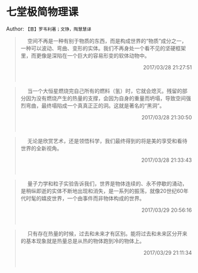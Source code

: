 # 七堂极简物理课 
Author: `【意】罗韦利著；文铮，陶慧慧译` 
> &emsp; 
> 空间不再是一种有别于物质的东西，而是构成世界的“物质”成分之一，一种可以波动、弯曲、变形的实体。我们不再身处一个看不见的坚硬框架里，而更像是深陷在一个巨大的容易形变的软体动物中。
> 
> <p align="right"> 2017/03/28 21:27:51 </p>
> &emsp;
> &emsp; 
> 当一个大恒星燃烧完自己所有的燃料（氢）时，它就会熄灭。残留的部分因为没有燃烧产生的热量的支撑，会因为自身的重量而坍塌，导致空间强烈弯曲，最终塌陷成一个真真正正的洞。这就是著名的“黑洞”。
> 
> <p align="right"> 2017/03/28 21:30:50 </p>
> &emsp;
> &emsp; 
> 无论是欣赏艺术，还是领悟科学，我们最终得到的将是美的享受和看待世界的全新视角。
> 
> <p align="right"> 2017/03/28 21:33:43 </p>
> &emsp;
> &emsp; 
> 量子力学和粒子实验告诉我们，世界是物体连续的、永不停歇的涌动，是稍纵即逝的实体不断地出现和消失，是一系列的振荡，就像20世纪60年代时髦的嬉皮世界，一个由事件而非物体构成的世界。
> 
> <p align="right"> 2017/03/29 20:56:16 </p>
> &emsp;
> &emsp; 
> 只有存在热量的时候，过去和未来才有区别。能将过去和未来区分开来的基本现象就是热量总是从热的物体跑到冷的物体上。
> 
> <p align="right"> 2017/03/29 21:11:34 </p>
> &emsp;
